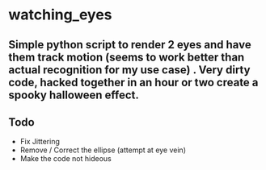 # watching_eyes

## Simple python script to render 2 eyes and have them track motion (seems to work better than actual recognition for my use case) . Very dirty code, hacked together in an hour or two create a spooky halloween effect. 

## Todo
- Fix Jittering
- Remove / Correct the ellipse (attempt at eye vein)
- Make the code not hideous
